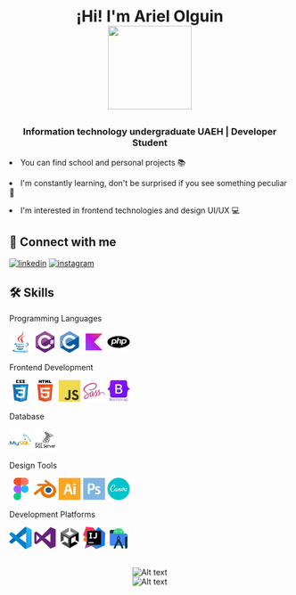 

<h1 align="center">¡Hi! I'm Ariel Olguin <a> <br> <img aling="left" width="150" height="150" src="https://github.com/ARVIOJ/arielolguin/blob/main/image.gif?raew=tru"/></a></h1>

<h3 align="center"> Information technology undergraduate UAEH | Developer Student </h3>
<p> <li> You can find school and personal projects 📚 <p>
<p> <li> I'm constantly learning, don't be surprised if you see something peculiar 🚀 <p>
<p> <li> I'm interested in frontend technologies and design UI/UX 💻<p>

## 📱 Connect with me
[![linkedin](https://img.shields.io/badge/linkedin-0A66C2?style=for-the-badge&logo=linkedin&logoColor=white)](https://www.linkedin.com/in/ariel-victor-olguin-jimenez-baa8371b4/)
[![instagram](https://img.shields.io/badge/instagram-C837AC?style=for-the-badge&logo=instagram&logoColor=white)](https://www.instagram.com/arvioj_shuffle/)


## 🛠 Skills
<p>Programming Languages</p>
 
<img src="https://raw.githubusercontent.com/devicons/devicon/master/icons/java/java-original.svg" aling="center" alt="java" width="40" height="40"/> <img src="https://raw.githubusercontent.com/devicons/devicon/master/icons/csharp/csharp-original.svg" alt="csharp" aling="center" width="40" height="40"/> <img src="https://raw.githubusercontent.com/devicons/devicon/master/icons/c/c-original.svg" alt="c" aling="center" width="40" height="40"/> <img src="https://raw.githubusercontent.com/devicons/devicon/master/icons/kotlin/kotlin-original.svg" alt="kotlin" aling="center" width="40" height="40"/> <img src="https://raw.githubusercontent.com/devicons/devicon/master/icons/php/php-plain.svg" alt="php" aling="center" width="40" height="40"/></a>
 
  <p>Frontend Development</p>
  
 <img src="https://raw.githubusercontent.com/devicons/devicon/master/icons/css3/css3-original-wordmark.svg" aling="center" alt="css3" width="40" height="40"/> <img src="https://raw.githubusercontent.com/devicons/devicon/master/icons/html5/html5-original-wordmark.svg" aling="center" alt="html5" width="40" height="40"/> <img src="https://raw.githubusercontent.com/devicons/devicon/master/icons/javascript/javascript-original.svg" aling="center" alt="javascript" width="40" height="40"/> <img src="https://raw.githubusercontent.com/devicons/devicon/master/icons/sass/sass-original.svg" aling="center" alt="sass" width="40" height="40"/> <img src="https://raw.githubusercontent.com/devicons/devicon/master/icons/bootstrap/bootstrap-original-wordmark.svg" aling="center" alt="bootstrap" width="40" height="40"/></a>

<p>Database</p>

<img src="https://raw.githubusercontent.com/devicons/devicon/master/icons/mysql/mysql-original-wordmark.svg" aling="center" alt="mysql" width="40" height="40"/> <img src="https://raw.githubusercontent.com/devicons/devicon/master/icons/microsoftsqlserver/microsoftsqlserver-plain-wordmark.svg" aling="center" alt="microsoft sql server" width="40" height="40"/></a>
 
 <p>Design Tools</p>
  
 <img src="https://raw.githubusercontent.com/devicons/devicon/master/icons/figma/figma-original.svg" aling="center" alt="figma" width="40" height="40"/> <img src="https://raw.githubusercontent.com/devicons/devicon/master/icons/blender/blender-original.svg" aling="center" alt="blender" width="40" height="40"/> <img src="https://raw.githubusercontent.com/devicons/devicon/master/icons/illustrator/illustrator-plain.svg" aling="center" alt="illustrator" width="40" height="40"/> <img src="https://raw.githubusercontent.com/devicons/devicon/master/icons/photoshop/photoshop-plain.svg" aling="center" alt="photoshop" width="40" height="40"/> <img src="https://raw.githubusercontent.com/devicons/devicon/master/icons/canva/canva-original.svg" aling="center" alt="canva" width="40" height="40"/></a>


<p>Development Platforms</p>
  
 <img src="https://raw.githubusercontent.com/devicons/devicon/master/icons/vscode/vscode-original.svg" aling="center" alt="vscode" width="40" height="40"/> <img src="https://raw.githubusercontent.com/devicons/devicon/master/icons/visualstudio/visualstudio-plain.svg" aling="visualstudio" alt="figma" width="40" height="40"/> <img src="https://raw.githubusercontent.com/devicons/devicon/master/icons/unity/unity-original.svg" aling="center" alt="unity" width="40" height="40"/> <img src="https://raw.githubusercontent.com/devicons/devicon/master/icons/intellij/intellij-original.svg" aling="center" alt="intellij" width="40" height="40"/> <img src="https://raw.githubusercontent.com/devicons/devicon/master/icons/androidstudio/androidstudio-original.svg" aling="center" alt="android studio" width="40" height="40"/></a>
## 
  
<div align="center">
 <img src="https://github-readme-stats.vercel.app/api?username=ARVIOJ&show_icons=true&theme=cobalt" alt="Alt text" title="Optional title">
 </div>
 
   <div align="center">
  <img src="https://github-readme-stats.vercel.app/api/top-langs/?username=ARVIOJ&theme=cobalt" alt="Alt text" title="Optional title">
   </div>
 
